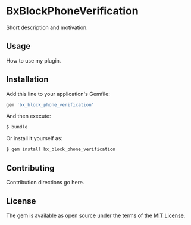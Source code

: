 # BxBlockPhoneVerification
Short description and motivation.

## Usage
How to use my plugin.

## Installation
Add this line to your application's Gemfile:

```ruby
gem 'bx_block_phone_verification'
```

And then execute:
```bash
$ bundle
```

Or install it yourself as:
```bash
$ gem install bx_block_phone_verification
```

## Contributing
Contribution directions go here.

## License
The gem is available as open source under the terms of the [MIT License](https://opensource.org/licenses/MIT).
